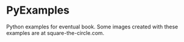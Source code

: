 PyExamples
==========

Python examples for eventual book. Some images created with these examples are at square-the-circle.com.